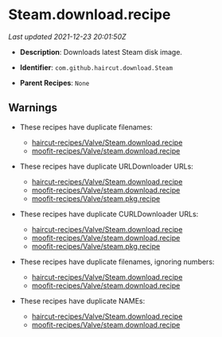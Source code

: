 # Steam.download.recipe

_Last updated 2021-12-23 20:01:50Z_

- **Description**: Downloads latest Steam disk image.

- **Identifier**: `com.github.haircut.download.Steam`

- **Parent Recipes**: `None`


## Warnings

- These recipes have duplicate filenames:
    - [haircut-recipes/Valve/Steam.download.recipe](/autopkg-dupe-tracker/haircut-recipes/Valve/Steam.download.recipe)
    - [moofit-recipes/Valve/steam.download.recipe](/autopkg-dupe-tracker/moofit-recipes/Valve/steam.download.recipe)

- These recipes have duplicate URLDownloader URLs:
    - [haircut-recipes/Valve/Steam.download.recipe](/autopkg-dupe-tracker/haircut-recipes/Valve/Steam.download.recipe)
    - [moofit-recipes/Valve/steam.download.recipe](/autopkg-dupe-tracker/moofit-recipes/Valve/steam.download.recipe)
    - [moofit-recipes/Valve/steam.pkg.recipe](/autopkg-dupe-tracker/moofit-recipes/Valve/steam.pkg.recipe)

- These recipes have duplicate CURLDownloader URLs:
    - [haircut-recipes/Valve/Steam.download.recipe](/autopkg-dupe-tracker/haircut-recipes/Valve/Steam.download.recipe)
    - [moofit-recipes/Valve/steam.download.recipe](/autopkg-dupe-tracker/moofit-recipes/Valve/steam.download.recipe)
    - [moofit-recipes/Valve/steam.pkg.recipe](/autopkg-dupe-tracker/moofit-recipes/Valve/steam.pkg.recipe)

- These recipes have duplicate filenames, ignoring numbers:
    - [haircut-recipes/Valve/Steam.download.recipe](/autopkg-dupe-tracker/haircut-recipes/Valve/Steam.download.recipe)
    - [moofit-recipes/Valve/steam.download.recipe](/autopkg-dupe-tracker/moofit-recipes/Valve/steam.download.recipe)

- These recipes have duplicate NAMEs:
    - [haircut-recipes/Valve/Steam.download.recipe](/autopkg-dupe-tracker/haircut-recipes/Valve/Steam.download.recipe)
    - [moofit-recipes/Valve/steam.download.recipe](/autopkg-dupe-tracker/moofit-recipes/Valve/steam.download.recipe)